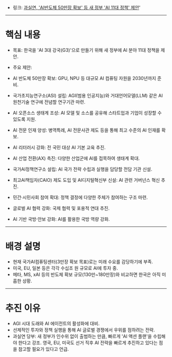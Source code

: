 <ul>
<li>링크: <a href="https://v.daum.net/v/20250430134204237">과실연, 'AI반도체 50만장 확보' 등 새 정부 'AI 11대 정책' 제안</a>'</li>
</ul>
<hr />
<h1 id="핵심-내용">핵심 내용</h1>
<ul>
<li><p>목표: 한국을 'AI 3대 강국(G3)'으로 만들기 위해 새 정부에 AI 분야 11대 정책을 제안.</p>
</li>
<li><p>주요 제안:</p>
</li>
<li><p>AI 반도체 50만장 확보: GPU, NPU 등 대규모 AI 컴퓨팅 자원을 2030년까지 준비.</p>
</li>
<li><p>국가초지능연구소(ASI) 설립: AGI(범용 인공지능)와 거대언어모델(LLM) 같은 AI 원천기술 연구에 전념할 연구기관 마련.</p>
</li>
<li><p>AI 오픈소스 생태계 조성: AI 모델 및 소스를 공유해 스타트업과 기업이 성장할 수 있도록 지원.</p>
</li>
<li><p>AI 전문 인재 양성: 병역특례, AI 전문사관 제도 등을 통해 최고 수준의 AI 인재를 확보.</p>
</li>
<li><p>AI 리터러시 강화: 전 국민 대상 AI 기본 교육 추진.</p>
</li>
<li><p>AI 산업 전환(AX) 촉진: 다양한 산업군에 AI를 접목하여 생태계 확대.</p>
</li>
<li><p>국가AI정책연구소 설립: AI 국가 전략 수립과 실행을 담당할 전담 기관 신설.</p>
</li>
<li><p>최고AI책임자(CAIO) 제도 도입 및 AI디지털혁신부 신설: AI 관련 거버넌스 혁신 추진.</p>
</li>
<li><p>민간·시민사회 참여 확대: 정책 결정에 다양한 주체가 참여하는 구조 마련.</p>
</li>
<li><p>글로벌 AI 협력 강화: 국제 협력 및 포용적 연대 추진.</p>
</li>
<li><p>AI 기반 국방·안보 강화: AI를 활용한 국방 역량 강화.</p>
</li>
</ul>
<hr />
<h1 id="배경-설명">배경 설명</h1>
<ul>
<li>현재 국가AI컴퓨팅센터(3만장 확보 목표)로는 미래 수요를 감당하기에 부족.</li>
<li>미국, EU, 일본 등은 각각 수십조 원 규모로 AI에 투자 중.</li>
<li>메타, MS, xAI 등의 반도체 확보 규모(130만~180만장)와 비교하면 한국은 아직 미흡한 상황.</li>
</ul>
<hr />
<h1 id="추진-이유">추진 이유</h1>
<ul>
<li>AGI 시대 도래와 AI 에이전트의 활성화에 대비.</li>
<li>선제적인 투자와 정책 실행을 통해 AI 글로벌 경쟁에서 우위를 점하려는 전략.</li>
<li>과실연 당부: 새 정부가 인수위 없이 출범하는 만큼, 빠르게 'AI 액션 플랜'을 수립해야 한다고 강조. 영국, EU, 미국도 선거 직후 AI 전략을 빠르게 추진하고 있다는 점을 참고할 필요가 있다고 언급.</li>
</ul>
